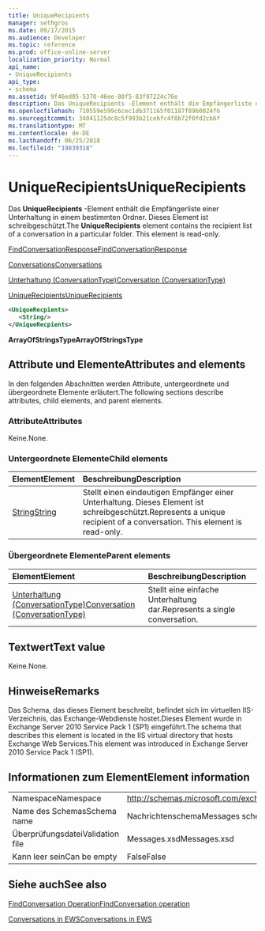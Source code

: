 ```yaml
---
title: UniqueRecipients
manager: sethgros
ms.date: 09/17/2015
ms.audience: Developer
ms.topic: reference
ms.prod: office-online-server
localization_priority: Normal
api_name:
- UniqueRecipients
api_type:
- schema
ms.assetid: 9f46ed05-5370-46ee-80f5-83f97224c76e
description: Das UniqueRecipients -Element enthält die Empfängerliste einer Unterhaltung in einem bestimmten Ordner. Dieses Element ist schreibgeschützt.
ms.openlocfilehash: 710559e599c6cec1db371165f01187f8960024f6
ms.sourcegitcommit: 34041125dc8c5f993b21cebfc4f8b72f0fd2cb6f
ms.translationtype: MT
ms.contentlocale: de-DE
ms.lasthandoff: 06/25/2018
ms.locfileid: "19839318"
---
```

# <a name="uniquerecipients"></a><span data-ttu-id="15a27-104">UniqueRecipients</span><span class="sxs-lookup"><span data-stu-id="15a27-104">UniqueRecipients</span></span>

<span data-ttu-id="15a27-p102">Das **UniqueRecipients** -Element enthält die Empfängerliste einer Unterhaltung in einem bestimmten Ordner. Dieses Element ist schreibgeschützt.</span><span class="sxs-lookup"><span data-stu-id="15a27-p102">The **UniqueRecipients** element contains the recipient list of a conversation in a particular folder. This element is read-only.</span></span> 
  
[<span data-ttu-id="15a27-107">FindConversationResponse</span><span class="sxs-lookup"><span data-stu-id="15a27-107">FindConversationResponse</span></span>](findconversationresponse.md)
  
[<span data-ttu-id="15a27-108">Conversations</span><span class="sxs-lookup"><span data-stu-id="15a27-108">Conversations</span></span>](conversations-ex15websvcsotherref.md)
  
[<span data-ttu-id="15a27-109">Unterhaltung (ConversationType)</span><span class="sxs-lookup"><span data-stu-id="15a27-109">Conversation (ConversationType)</span></span>](conversation-conversationtype.md)
  
[<span data-ttu-id="15a27-110">UniqueRecipients</span><span class="sxs-lookup"><span data-stu-id="15a27-110">UniqueRecipients</span></span>](uniquerecipients.md)
  
```XML
<UniqueRecpients>
   <String/>
</UniqueRecpients>
```

 <span data-ttu-id="15a27-111">**ArrayOfStringsType**</span><span class="sxs-lookup"><span data-stu-id="15a27-111">**ArrayOfStringsType**</span></span>
## <a name="attributes-and-elements"></a><span data-ttu-id="15a27-112">Attribute und Elemente</span><span class="sxs-lookup"><span data-stu-id="15a27-112">Attributes and elements</span></span>

<span data-ttu-id="15a27-113">In den folgenden Abschnitten werden Attribute, untergeordnete und übergeordnete Elemente erläutert.</span><span class="sxs-lookup"><span data-stu-id="15a27-113">The following sections describe attributes, child elements, and parent elements.</span></span>
  
### <a name="attributes"></a><span data-ttu-id="15a27-114">Attribute</span><span class="sxs-lookup"><span data-stu-id="15a27-114">Attributes</span></span>

<span data-ttu-id="15a27-115">Keine.</span><span class="sxs-lookup"><span data-stu-id="15a27-115">None.</span></span>
  
### <a name="child-elements"></a><span data-ttu-id="15a27-116">Untergeordnete Elemente</span><span class="sxs-lookup"><span data-stu-id="15a27-116">Child elements</span></span>

|<span data-ttu-id="15a27-117">**Element**</span><span class="sxs-lookup"><span data-stu-id="15a27-117">**Element**</span></span>|<span data-ttu-id="15a27-118">**Beschreibung**</span><span class="sxs-lookup"><span data-stu-id="15a27-118">**Description**</span></span>|
|:-----|:-----|
|[<span data-ttu-id="15a27-119">String</span><span class="sxs-lookup"><span data-stu-id="15a27-119">String</span></span>](string.md) <br/> |<span data-ttu-id="15a27-p103">Stellt einen eindeutigen Empfänger einer Unterhaltung. Dieses Element ist schreibgeschützt.</span><span class="sxs-lookup"><span data-stu-id="15a27-p103">Represents a unique recipient of a conversation. This element is read-only.</span></span>  <br/> |
   
### <a name="parent-elements"></a><span data-ttu-id="15a27-122">Übergeordnete Elemente</span><span class="sxs-lookup"><span data-stu-id="15a27-122">Parent elements</span></span>

|<span data-ttu-id="15a27-123">**Element**</span><span class="sxs-lookup"><span data-stu-id="15a27-123">**Element**</span></span>|<span data-ttu-id="15a27-124">**Beschreibung**</span><span class="sxs-lookup"><span data-stu-id="15a27-124">**Description**</span></span>|
|:-----|:-----|
|[<span data-ttu-id="15a27-125">Unterhaltung (ConversationType)</span><span class="sxs-lookup"><span data-stu-id="15a27-125">Conversation (ConversationType)</span></span>](conversation-conversationtype.md) <br/> |<span data-ttu-id="15a27-126">Stellt eine einfache Unterhaltung dar.</span><span class="sxs-lookup"><span data-stu-id="15a27-126">Represents a single conversation.</span></span>  <br/> |
   
## <a name="text-value"></a><span data-ttu-id="15a27-127">Textwert</span><span class="sxs-lookup"><span data-stu-id="15a27-127">Text value</span></span>

<span data-ttu-id="15a27-128">Keine.</span><span class="sxs-lookup"><span data-stu-id="15a27-128">None.</span></span>
  
## <a name="remarks"></a><span data-ttu-id="15a27-129">Hinweise</span><span class="sxs-lookup"><span data-stu-id="15a27-129">Remarks</span></span>

<span data-ttu-id="15a27-130">Das Schema, das dieses Element beschreibt, befindet sich im virtuellen IIS-Verzeichnis, das Exchange-Webdienste hostet.Dieses Element wurde in Exchange Server 2010 Service Pack 1 (SP1) eingeführt.</span><span class="sxs-lookup"><span data-stu-id="15a27-130">The schema that describes this element is located in the IIS virtual directory that hosts Exchange Web Services.This element was introduced in Exchange Server 2010 Service Pack 1 (SP1).</span></span>
  
## <a name="element-information"></a><span data-ttu-id="15a27-131">Informationen zum Element</span><span class="sxs-lookup"><span data-stu-id="15a27-131">Element information</span></span>

|||
|:-----|:-----|
|<span data-ttu-id="15a27-132">Namespace</span><span class="sxs-lookup"><span data-stu-id="15a27-132">Namespace</span></span>  <br/> |http://schemas.microsoft.com/exchange/services/2006/messages  <br/> |
|<span data-ttu-id="15a27-133">Name des Schemas</span><span class="sxs-lookup"><span data-stu-id="15a27-133">Schema name</span></span>  <br/> |<span data-ttu-id="15a27-134">Nachrichtenschema</span><span class="sxs-lookup"><span data-stu-id="15a27-134">Messages schema</span></span>  <br/> |
|<span data-ttu-id="15a27-135">Überprüfungsdatei</span><span class="sxs-lookup"><span data-stu-id="15a27-135">Validation file</span></span>  <br/> |<span data-ttu-id="15a27-136">Messages.xsd</span><span class="sxs-lookup"><span data-stu-id="15a27-136">Messages.xsd</span></span>  <br/> |
|<span data-ttu-id="15a27-137">Kann leer sein</span><span class="sxs-lookup"><span data-stu-id="15a27-137">Can be empty</span></span>  <br/> |<span data-ttu-id="15a27-138">False</span><span class="sxs-lookup"><span data-stu-id="15a27-138">False</span></span>  <br/> |
   
## <a name="see-also"></a><span data-ttu-id="15a27-139">Siehe auch</span><span class="sxs-lookup"><span data-stu-id="15a27-139">See also</span></span>



[<span data-ttu-id="15a27-140">FindConversation Operation</span><span class="sxs-lookup"><span data-stu-id="15a27-140">FindConversation operation</span></span>](findconversation-operation.md)


[<span data-ttu-id="15a27-141">Conversations in EWS</span><span class="sxs-lookup"><span data-stu-id="15a27-141">Conversations in EWS</span></span>](http://msdn.microsoft.com/library/91e64629-db6c-4c94-9dcb-d386232e8467%28Office.15%29.aspx)

